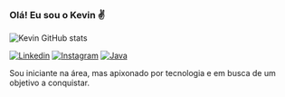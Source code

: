 ### Olá! Eu sou o Kevin ✌️

![Kevin GitHub stats](https://github-readme-stats.vercel.app/api?username=KevinSennaa&show_icons=true&theme=dark)


[![Linkedin](https://img.shields.io/badge/LinkedIn-0077B5?style=for-the-badge&logo=linkedin&logoColor=white)](https://www.linkedin.com/in/kevin-ferreira-undefined-5276b9272/)
[![Instagram](https://img.shields.io/badge/Instagram-E4405F?style=for-the-badge&logo=instagram&logoColor=white)](https://www.instagram.com/levenn22/)
[![Java](https://img.shields.io/badge/JavaScript-F7DF1E?style=for-the-badge&logo=javascript&logoColor=black)]()

Sou iniciante na área, mas apixonado por tecnologia e em busca de um objetivo a conquistar.
